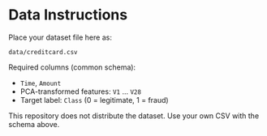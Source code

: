# Data Instructions

Place your dataset file here as:
```
data/creditcard.csv
```

Required columns (common schema):
- `Time`, `Amount`
- PCA-transformed features: `V1` ... `V28`
- Target label: `Class` (0 = legitimate, 1 = fraud)

This repository does not distribute the dataset. Use your own CSV with the schema above.